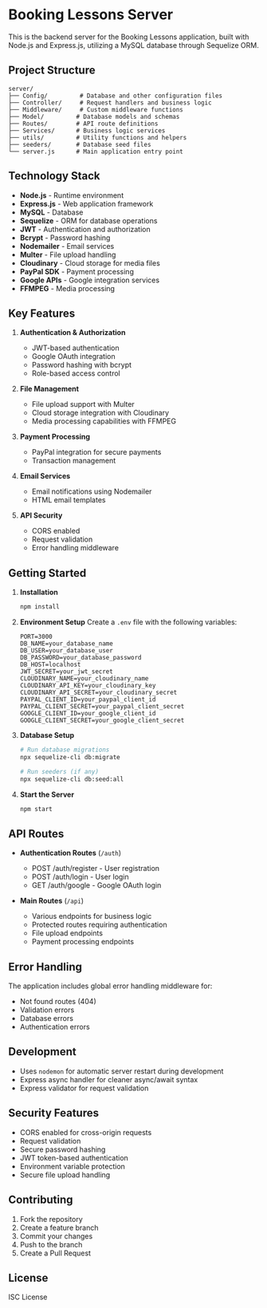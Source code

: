 # Booking Lessons Server

This is the backend server for the Booking Lessons application, built with Node.js and Express.js, utilizing a MySQL database through Sequelize ORM.

## Project Structure

```
server/
├── Config/         # Database and other configuration files
├── Controller/     # Request handlers and business logic
├── Middleware/     # Custom middleware functions
├── Model/         # Database models and schemas
├── Routes/        # API route definitions
├── Services/      # Business logic services
├── utils/         # Utility functions and helpers
├── seeders/       # Database seed files
└── server.js      # Main application entry point
```

## Technology Stack

- **Node.js** - Runtime environment
- **Express.js** - Web application framework
- **MySQL** - Database
- **Sequelize** - ORM for database operations
- **JWT** - Authentication and authorization
- **Bcrypt** - Password hashing
- **Nodemailer** - Email services
- **Multer** - File upload handling
- **Cloudinary** - Cloud storage for media files
- **PayPal SDK** - Payment processing
- **Google APIs** - Google integration services
- **FFMPEG** - Media processing

## Key Features

1. **Authentication & Authorization**
   - JWT-based authentication
   - Google OAuth integration
   - Password hashing with bcrypt
   - Role-based access control

2. **File Management**
   - File upload support with Multer
   - Cloud storage integration with Cloudinary
   - Media processing capabilities with FFMPEG

3. **Payment Processing**
   - PayPal integration for secure payments
   - Transaction management

4. **Email Services**
   - Email notifications using Nodemailer
   - HTML email templates

5. **API Security**
   - CORS enabled
   - Request validation
   - Error handling middleware

## Getting Started

1. **Installation**
   ```bash
   npm install
   ```

2. **Environment Setup**
   Create a `.env` file with the following variables:
   ```
   PORT=3000
   DB_NAME=your_database_name
   DB_USER=your_database_user
   DB_PASSWORD=your_database_password
   DB_HOST=localhost
   JWT_SECRET=your_jwt_secret
   CLOUDINARY_NAME=your_cloudinary_name
   CLOUDINARY_API_KEY=your_cloudinary_key
   CLOUDINARY_API_SECRET=your_cloudinary_secret
   PAYPAL_CLIENT_ID=your_paypal_client_id
   PAYPAL_CLIENT_SECRET=your_paypal_client_secret
   GOOGLE_CLIENT_ID=your_google_client_id
   GOOGLE_CLIENT_SECRET=your_google_client_secret
   ```

3. **Database Setup**
   ```bash
   # Run database migrations
   npx sequelize-cli db:migrate

   # Run seeders (if any)
   npx sequelize-cli db:seed:all
   ```

4. **Start the Server**
   ```bash
   npm start
   ```

## API Routes

- **Authentication Routes** (`/auth`)
  - POST /auth/register - User registration
  - POST /auth/login - User login
  - GET /auth/google - Google OAuth login

- **Main Routes** (`/api`)
  - Various endpoints for business logic
  - Protected routes requiring authentication
  - File upload endpoints
  - Payment processing endpoints

## Error Handling

The application includes global error handling middleware for:
- Not found routes (404)
- Validation errors
- Database errors
- Authentication errors

## Development

- Uses `nodemon` for automatic server restart during development
- Express async handler for cleaner async/await syntax
- Express validator for request validation

## Security Features

- CORS enabled for cross-origin requests
- Request validation
- Secure password hashing
- JWT token-based authentication
- Environment variable protection
- Secure file upload handling

## Contributing

1. Fork the repository
2. Create a feature branch
3. Commit your changes
4. Push to the branch
5. Create a Pull Request

## License

ISC License
